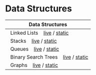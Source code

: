 # Data Structures


|**Data Structures**|
|-----|
|&nbsp;&nbsp;Linked Lists &nbsp;&nbsp; [live](https://mybinder.org/v2/gh/CMPS-6100/notebooks/main?filepath=03-Data-Structures/01-linked_lists.ipynb) / [static](https://nbviewer.jupyter.org/github/CMPS-6100/notebooks/blob/main/03-Data-Structures/01-linked_lists.ipynb?flush_cache=True)|
|&nbsp;&nbsp;Stacks &nbsp;&nbsp; [live](https://mybinder.org/v2/gh/CMPS-6100/notebooks/main?filepath=03-Data-Structures/02-stacks.ipynb) / [static](https://nbviewer.jupyter.org/github/CMPS-6100/notebooks/blob/main/03-Data-Structures/02-stacks.ipynb?flush_cache=True)|
|&nbsp;&nbsp;Queues &nbsp;&nbsp; [live](https://mybinder.org/v2/gh/CMPS-6100/notebooks/main?filepath=03-Data-Structures/03-queues.ipynb) / [static](https://nbviewer.jupyter.org/github/CMPS-6100/notebooks/blob/main/03-Data-Structures/03-queues.ipynb?flush_cache=True)|
|&nbsp;&nbsp;Binary Search Trees &nbsp;&nbsp; [live](https://mybinder.org/v2/gh/CMPS-6100/notebooks/main?filepath=03-Data-Structures/04-binary_search_trees.ipynb) / [static](https://nbviewer.jupyter.org/github/CMPS-6100/notebooks/blob/main/03-Data-Structures/04-binary_search_trees.ipynb?flush_cache=True)|
|&nbsp;&nbsp;Graphs &nbsp;&nbsp; [live](https://mybinder.org/v2/gh/CMPS-6100/notebooks/main?filepath=03-Data-Structures/05-graphs.ipynb) / [static](https://nbviewer.jupyter.org/github/CMPS-6100/notebooks/blob/main/03-Data-Structures/05-graphs.ipynb?flush_cache=True)|